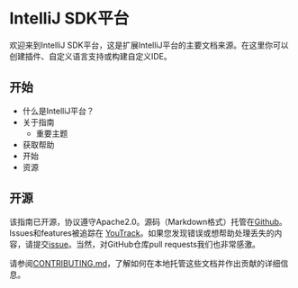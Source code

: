# IntelliJ SDK平台
欢迎来到IntelliJ SDK平台，这是扩展IntelliJ平台的主要文档来源。在这里你可以创建插件、自定义语言支持或构建自定义IDE。


## 开始

- 什么是IntelliJ平台？
- 关于指南
  - 重要主题
- 获取帮助
- 开始
- 资源

## 开源
该指南已开源，协议遵守Apache2.0。源码（Markdown格式）托管在[Github](https://github.com/JetBrains/intellij-sdk-docs)。 Issues和features被追踪在 [YouTrack](https://youtrack.jetbrains.com/issues/IJSDK)。如果您发现错误或想帮助处理丢失的内容，请提交[issue]()。当然，对GitHub仓库pull requests我们也非常感激。

请参阅[CONTRIBUTING.md]()，了解如何在本地托管这些文档并作出贡献的详细信息。
